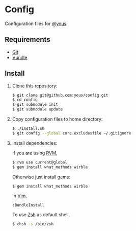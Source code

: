 # Config

Configuration files for [@yous](https://github.com/yous)

## Requirements

* [Git][]
* [Vundle][]

[Git]: http://git-scm.com
[Vundle]: https://github.com/gmarik/vundle

## Install

1. Clone this repository:

    ``` sh
    $ git clone git@github.com:yous/config.git
    $ cd config
    $ git submodule init
    $ git submodule update
    ```

2. Copy configuration files to home directory:

    ``` sh
    $ ./install.sh
    $ git config --global core.excludesfile ~/.gitignore
    ```

3. Install dependencies:

    If you are using [RVM][],

    ``` sh
    $ rvm use current@global
    $ gem install what_methods wirble
    ```

    Otherwise just install gems:

    ``` sh
    $ gem install what_methods wirble
    ```

    In [Vim][],

    ```
    :BundleInstall
    ```

    To use [Zsh][] as default shell,

    ``` sh
    $ chsh -s /bin/zsh
    ```

[RVM]: http://rvm.io
[Vim]: http://www.vim.org
[Zsh]: http://www.zsh.org
